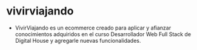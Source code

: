 # vivirviajando

- VivirViajando es un ecommerce creado para aplicar y afianzar conocimientos adquiridos en el curso Desarrollador Web Full Stack de Digital House y agregarle nuevas funcionalidades.
